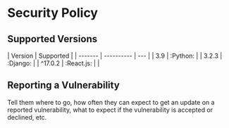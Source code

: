 # Security Policy

## Supported Versions

| Version | Supported  |
| ------- | ---------- | --- |
| 3.9     | :Python:   |
| 3.2.3   | :Django:   |
| ^17.0.2 | :React.js: |     |

## Reporting a Vulnerability

Tell them where to go, how often they can expect to get an update on a
reported vulnerability, what to expect if the vulnerability is accepted or
declined, etc.
